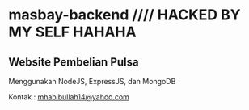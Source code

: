 # masbay-backend //// HACKED BY MY SELF HAHAHA

## Website Pembelian Pulsa
Menggunakan NodeJS, ExpressJS, dan MongoDB

Kontak : mhabibullah14@yahoo.com
